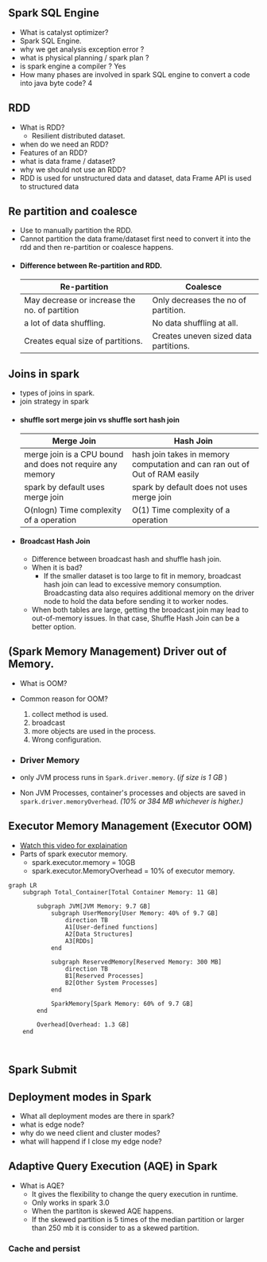 ## Spark SQL Engine
- What is catalyst optimizer? 
- Spark SQL Engine.
- why we get analysis exception error ?
- what is physical planning / spark plan ?
- is spark engine a compiler ? Yes
- How many phases are involved in spark SQL engine to convert a code into java byte code? 4
  
## RDD
 - What is RDD? 
   - Resilient distributed dataset.
 - when do we need an RDD?
 - Features of an RDD? 
 - what is data frame / dataset?
 - why we should not use an RDD?
 - RDD is used for unstructured data and dataset, data Frame API is used to structured data 

## Re partition and coalesce
- Use to manually partition the RDD. 
- Cannot partition the data frame/dataset first need to convert it into the rdd and then re-partition or coalesce happens.
- #### Difference between Re-partition and RDD. 
  | Re-partition                                  | Coalesce                              |
  | -------------------------------------------- | ------------------------------------- |
  | May decrease or increase the no. of partition | Only decreases the no of partition.   |
  | a lot of data shuffling.                     | No data shuffling at all.              |
  | Creates equal size of partitions.            | Creates uneven sized data partitions. |

## Joins in spark 
- types of joins in spark.
- join strategy in spark 
- #### shuffle sort merge join vs shuffle sort hash join 
  | Merge Join                                                | Hash Join                                                                  |
  | --------------------------------------------------------- | -------------------------------------------------------------------------- |
  | merge join is a CPU bound and does not require any memory | hash join takes in memory computation and can ran out of Out of RAM easily |
  | spark by default uses merge join                           | spark by default does not uses merge join                                   |
  | O(nlogn) Time complexity of a operation                   | O(1) Time complexity of a operation                                        |
- #### Broadcast Hash Join
  - Difference between broadcast hash and shuffle hash join.
  - When it is bad?
    - If the smaller dataset is too large to fit in memory, broadcast hash join can lead to excessive memory consumption. Broadcasting data also requires additional memory on the driver node to hold the data before sending it to worker nodes.
  - When both tables are large, getting the broadcast join may lead to out-of-memory issues. In that case, Shuffle Hash Join can be a better option. 

## (Spark Memory Management) Driver out of Memory.
 - What is OOM?
 - Common reason for OOM?
    1. collect method is used.
    2. broadcast 
    3. more objects are used in the process.
    4. Wrong configuration.
   
 - ### Driver Memory 
  - only JVM process runs in `Spark.driver.memory`. (*if size is 1 GB* )
  - Non JVM Processes, container's processes and objects are saved in `spark.driver.memoryOverhead`. *(10% or 384 MB whichever is higher.)*

## Executor Memory Management (Executor OOM)
- [Watch this video for explaination](https://www.youtube.com/watch?v=b2hO1oJf9nA&list=PLTsNSGeIpGnGkpfKMf7ilFmzfx6AjMKyT&index=18)
- Parts of spark executor memory.
  - spark.executor.memory = 10GB
  - spark.executor.MemoryOverhead = 10% of executor memory.
```mermaid
graph LR
    subgraph Total_Container[Total Container Memory: 11 GB]
        
        subgraph JVM[JVM Memory: 9.7 GB]
            subgraph UserMemory[User Memory: 40% of 9.7 GB]
                direction TB
                A1[User-defined functions]
                A2[Data Structures]
                A3[RDDs]
            end
            
            subgraph ReservedMemory[Reserved Memory: 300 MB]
                direction TB
                B1[Reserved Processes]
                B2[Other System Processes]
            end

            SparkMemory[Spark Memory: 60% of 9.7 GB]
        end
        
        Overhead[Overhead: 1.3 GB]
    end



```
## Spark Submit


## Deployment modes in Spark

  - What all deployment modes are there in spark?
  - what is edge node?
  - why do we need client and cluster modes?
  - what will happend if I close my edge node?
  

## Adaptive Query Execution (AQE) in Spark

  - What is AQE?
    - It gives the flexibility to change the query execution in runtime. 
    - Only works in spark 3.0
    - When the partiton is skewed AQE happens.
    - If the skewed partition is 5 times of the median partition or larger than 250 mb it is consider to as a skewed partition.
  
### Cache and persist

### 